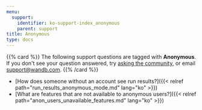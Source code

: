 ```yaml
---
menu:
  support:
    identifier: ko-support-index_anonymous
    parent: support
title: Anonymous
type: docs
---
```


{{% card %}}
The following support questions are tagged with <b>Anonymous</b>. If you don't see 
your question answered, try [asking the community](https://community.wandb.ai/), 
or email [support@wandb.com](mailto:support@wandb.com).
{{% /card %}}

- [How does someone without an account see run results?]({{< relref path="run_results_anonymous_mode.md" lang="ko" >}})
- [What are features that are not available to anonymous users?]({{< relref path="anon_users_unavailable_features.md" lang="ko" >}})